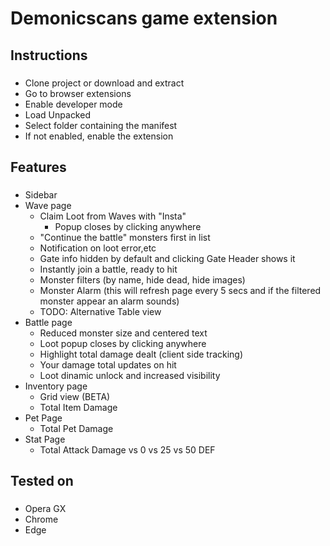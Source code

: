 <h1 align="left">Demonicscans game extension</h1>

###

<h2 align="left">Instructions</h2>

###

- Clone project or download and extract
- Go to browser extensions
- Enable developer mode
- Load Unpacked
- Select folder containing the manifest
- If not enabled, enable the extension

###

<h2 align="left">Features</h2>

###

- Sidebar
- Wave page
  - Claim Loot from Waves with "Insta"
    - Popup closes by clicking anywhere
  - "Continue the battle" monsters first in list
  - Notification on loot error,etc
  - Gate info hidden by default and clicking Gate Header shows it
  - Instantly join a battle, ready to hit
  - Monster filters (by name, hide dead, hide images)
  - Monster Alarm (this will refresh page every 5 secs and if the filtered monster appear an alarm sounds)
  - TODO: Alternative Table view
- Battle page
  - Reduced monster size and centered text
  - Loot popup closes by clicking anywhere
  - Highlight total damage dealt (client side tracking)
  - Your damage total updates on hit
  - Loot dinamic unlock and increased visibility
- Inventory page
  - Grid view (BETA)
  - Total Item Damage
- Pet Page
  - Total Pet Damage
- Stat Page
  - Total Attack Damage vs 0 vs 25 vs 50 DEF

###

<h2 align="left">Tested on</h2>

###

- Opera GX
- Chrome
- Edge

###
